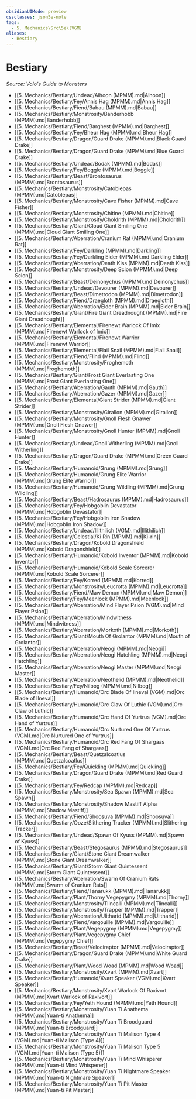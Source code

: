 ```yaml
---
obsidianUIMode: preview
cssclasses: json5e-note
tags:
  - 5. Mechanics\Src\5e\(VGM)
aliases:
  - Bestiary
---
```

# Bestiary
*Source: Volo's Guide to Monsters* 

- [[5. Mechanics/Bestiary/Undead/Alhoon (MPMM).md|Alhoon]]  
- [[5. Mechanics/Bestiary/Fey/Annis Hag (MPMM).md|Annis Hag]]  
- [[5. Mechanics/Bestiary/Fiend/Babau (MPMM).md|Babau]]  
- [[5. Mechanics/Bestiary/Monstrosity/Banderhobb (MPMM).md|Banderhobb]]  
- [[5. Mechanics/Bestiary/Fiend/Barghest (MPMM).md|Barghest]]  
- [[5. Mechanics/Bestiary/Fey/Bheur Hag (MPMM).md|Bheur Hag]]  
- [[5. Mechanics/Bestiary/Dragon/Guard Drake (MPMM).md|Black Guard Drake]]  
- [[5. Mechanics/Bestiary/Dragon/Guard Drake (MPMM).md|Blue Guard Drake]]  
- [[5. Mechanics/Bestiary/Undead/Bodak (MPMM).md|Bodak]]  
- [[5. Mechanics/Bestiary/Fey/Boggle (MPMM).md|Boggle]]  
- [[5. Mechanics/Bestiary/Beast/Brontosaurus (MPMM).md|Brontosaurus]]  
- [[5. Mechanics/Bestiary/Monstrosity/Catoblepas (MPMM).md|Catoblepas]]  
- [[5. Mechanics/Bestiary/Monstrosity/Cave Fisher (MPMM).md|Cave Fisher]]  
- [[5. Mechanics/Bestiary/Monstrosity/Chitine (MPMM).md|Chitine]]  
- [[5. Mechanics/Bestiary/Monstrosity/Choldrith (MPMM).md|Choldrith]]  
- [[5. Mechanics/Bestiary/Giant/Cloud Giant Smiling One (MPMM).md|Cloud Giant Smiling One]]  
- [[5. Mechanics/Bestiary/Aberration/Cranium Rat (MPMM).md|Cranium Rat]]  
- [[5. Mechanics/Bestiary/Fey/Darkling (MPMM).md|Darkling]]  
- [[5. Mechanics/Bestiary/Fey/Darkling Elder (MPMM).md|Darkling Elder]]  
- [[5. Mechanics/Bestiary/Aberration/Death Kiss (MPMM).md|Death Kiss]]  
- [[5. Mechanics/Bestiary/Monstrosity/Deep Scion (MPMM).md|Deep Scion]]  
- [[5. Mechanics/Bestiary/Beast/Deinonychus (MPMM).md|Deinonychus]]  
- [[5. Mechanics/Bestiary/Undead/Devourer (MPMM).md|Devourer]]  
- [[5. Mechanics/Bestiary/Beast/Dimetrodon (MPMM).md|Dimetrodon]]  
- [[5. Mechanics/Bestiary/Fiend/Draegloth (MPMM).md|Draegloth]]  
- [[5. Mechanics/Bestiary/Aberration/Elder Brain (MPMM).md|Elder Brain]]  
- [[5. Mechanics/Bestiary/Giant/Fire Giant Dreadnought (MPMM).md|Fire Giant Dreadnought]]  
- [[5. Mechanics/Bestiary/Elemental/Firenewt Warlock Of Imix (MPMM).md|Firenewt Warlock of Imix]]  
- [[5. Mechanics/Bestiary/Elemental/Firenewt Warrior (MPMM).md|Firenewt Warrior]]  
- [[5. Mechanics/Bestiary/Elemental/Flail Snail (MPMM).md|Flail Snail]]  
- [[5. Mechanics/Bestiary/Fiend/Flind (MPMM).md|Flind]]  
- [[5. Mechanics/Bestiary/Monstrosity/Froghemoth (MPMM).md|Froghemoth]]  
- [[5. Mechanics/Bestiary/Giant/Frost Giant Everlasting One (MPMM).md|Frost Giant Everlasting One]]  
- [[5. Mechanics/Bestiary/Aberration/Gauth (MPMM).md|Gauth]]  
- [[5. Mechanics/Bestiary/Aberration/Gazer (MPMM).md|Gazer]]  
- [[5. Mechanics/Bestiary/Elemental/Giant Strider (MPMM).md|Giant Strider]]  
- [[5. Mechanics/Bestiary/Monstrosity/Girallon (MPMM).md|Girallon]]  
- [[5. Mechanics/Bestiary/Monstrosity/Gnoll Flesh Gnawer (MPMM).md|Gnoll Flesh Gnawer]]  
- [[5. Mechanics/Bestiary/Monstrosity/Gnoll Hunter (MPMM).md|Gnoll Hunter]]  
- [[5. Mechanics/Bestiary/Undead/Gnoll Witherling (MPMM).md|Gnoll Witherling]]  
- [[5. Mechanics/Bestiary/Dragon/Guard Drake (MPMM).md|Green Guard Drake]]  
- [[5. Mechanics/Bestiary/Humanoid/Grung (MPMM).md|Grung]]  
- [[5. Mechanics/Bestiary/Humanoid/Grung Elite Warrior (MPMM).md|Grung Elite Warrior]]  
- [[5. Mechanics/Bestiary/Humanoid/Grung Wildling (MPMM).md|Grung Wildling]]  
- [[5. Mechanics/Bestiary/Beast/Hadrosaurus (MPMM).md|Hadrosaurus]]  
- [[5. Mechanics/Bestiary/Fey/Hobgoblin Devastator (MPMM).md|Hobgoblin Devastator]]  
- [[5. Mechanics/Bestiary/Fey/Hobgoblin Iron Shadow (MPMM).md|Hobgoblin Iron Shadow]]  
- [[5. Mechanics/Bestiary/Undead/Illithilich (VGM).md|Illithilich]]  
- [[5. Mechanics/Bestiary/Celestial/Ki Rin (MPMM).md|Ki-rin]]  
- [[5. Mechanics/Bestiary/Dragon/Kobold Dragonshield (MPMM).md|Kobold Dragonshield]]  
- [[5. Mechanics/Bestiary/Humanoid/Kobold Inventor (MPMM).md|Kobold Inventor]]  
- [[5. Mechanics/Bestiary/Humanoid/Kobold Scale Sorcerer (MPMM).md|Kobold Scale Sorcerer]]  
- [[5. Mechanics/Bestiary/Fey/Korred (MPMM).md|Korred]]  
- [[5. Mechanics/Bestiary/Monstrosity/Leucrotta (MPMM).md|Leucrotta]]  
- [[5. Mechanics/Bestiary/Fiend/Maw Demon (MPMM).md|Maw Demon]]  
- [[5. Mechanics/Bestiary/Fey/Meenlock (MPMM).md|Meenlock]]  
- [[5. Mechanics/Bestiary/Aberration/Mind Flayer Psion (VGM).md|Mind Flayer Psion]]  
- [[5. Mechanics/Bestiary/Aberration/Mindwitness (MPMM).md|Mindwitness]]  
- [[5. Mechanics/Bestiary/Aberration/Morkoth (MPMM).md|Morkoth]]  
- [[5. Mechanics/Bestiary/Giant/Mouth Of Grolantor (MPMM).md|Mouth of Grolantor]]  
- [[5. Mechanics/Bestiary/Aberration/Neogi (MPMM).md|Neogi]]  
- [[5. Mechanics/Bestiary/Aberration/Neogi Hatchling (MPMM).md|Neogi Hatchling]]  
- [[5. Mechanics/Bestiary/Aberration/Neogi Master (MPMM).md|Neogi Master]]  
- [[5. Mechanics/Bestiary/Aberration/Neothelid (MPMM).md|Neothelid]]  
- [[5. Mechanics/Bestiary/Fey/Nilbog (MPMM).md|Nilbog]]  
- [[5. Mechanics/Bestiary/Humanoid/Orc Blade Of Ilneval (VGM).md|Orc Blade of Ilneval]]  
- [[5. Mechanics/Bestiary/Humanoid/Orc Claw Of Luthic (VGM).md|Orc Claw of Luthic]]  
- [[5. Mechanics/Bestiary/Humanoid/Orc Hand Of Yurtrus (VGM).md|Orc Hand of Yurtrus]]  
- [[5. Mechanics/Bestiary/Humanoid/Orc Nurtured One Of Yurtrus (VGM).md|Orc Nurtured One of Yurtrus]]  
- [[5. Mechanics/Bestiary/Humanoid/Orc Red Fang Of Shargaas (VGM).md|Orc Red Fang of Shargaas]]  
- [[5. Mechanics/Bestiary/Beast/Quetzalcoatlus (MPMM).md|Quetzalcoatlus]]  
- [[5. Mechanics/Bestiary/Fey/Quickling (MPMM).md|Quickling]]  
- [[5. Mechanics/Bestiary/Dragon/Guard Drake (MPMM).md|Red Guard Drake]]  
- [[5. Mechanics/Bestiary/Fey/Redcap (MPMM).md|Redcap]]  
- [[5. Mechanics/Bestiary/Monstrosity/Sea Spawn (MPMM).md|Sea Spawn]]  
- [[5. Mechanics/Bestiary/Monstrosity/Shadow Mastiff Alpha (MPMM).md|Shadow Mastiff]]  
- [[5. Mechanics/Bestiary/Fiend/Shoosuva (MPMM).md|Shoosuva]]  
- [[5. Mechanics/Bestiary/Ooze/Slithering Tracker (MPMM).md|Slithering Tracker]]  
- [[5. Mechanics/Bestiary/Undead/Spawn Of Kyuss (MPMM).md|Spawn of Kyuss]]  
- [[5. Mechanics/Bestiary/Beast/Stegosaurus (MPMM).md|Stegosaurus]]  
- [[5. Mechanics/Bestiary/Giant/Stone Giant Dreamwalker (MPMM).md|Stone Giant Dreamwalker]]  
- [[5. Mechanics/Bestiary/Giant/Storm Giant Quintessent (MPMM).md|Storm Giant Quintessent]]  
- [[5. Mechanics/Bestiary/Aberration/Swarm Of Cranium Rats (MPMM).md|Swarm of Cranium Rats]]  
- [[5. Mechanics/Bestiary/Fiend/Tanarukk (MPMM).md|Tanarukk]]  
- [[5. Mechanics/Bestiary/Plant/Thorny Vegepygmy (MPMM).md|Thorny]]  
- [[5. Mechanics/Bestiary/Monstrosity/Tlincalli (MPMM).md|Tlincalli]]  
- [[5. Mechanics/Bestiary/Monstrosity/Trapper (MPMM).md|Trapper]]  
- [[5. Mechanics/Bestiary/Aberration/Ulitharid (MPMM).md|Ulitharid]]  
- [[5. Mechanics/Bestiary/Fiend/Vargouille (MPMM).md|Vargouille]]  
- [[5. Mechanics/Bestiary/Plant/Vegepygmy (MPMM).md|Vegepygmy]]  
- [[5. Mechanics/Bestiary/Plant/Vegepygmy Chief (MPMM).md|Vegepygmy Chief]]  
- [[5. Mechanics/Bestiary/Beast/Velociraptor (MPMM).md|Velociraptor]]  
- [[5. Mechanics/Bestiary/Dragon/Guard Drake (MPMM).md|White Guard Drake]]  
- [[5. Mechanics/Bestiary/Plant/Wood Woad (MPMM).md|Wood Woad]]  
- [[5. Mechanics/Bestiary/Monstrosity/Xvart (MPMM).md|Xvart]]  
- [[5. Mechanics/Bestiary/Humanoid/Xvart Speaker (VGM).md|Xvart Speaker]]  
- [[5. Mechanics/Bestiary/Monstrosity/Xvart Warlock Of Raxivort (MPMM).md|Xvart Warlock of Raxivort]]  
- [[5. Mechanics/Bestiary/Fey/Yeth Hound (MPMM).md|Yeth Hound]]  
- [[5. Mechanics/Bestiary/Monstrosity/Yuan Ti Anathema (MPMM).md|Yuan-ti Anathema]]  
- [[5. Mechanics/Bestiary/Monstrosity/Yuan Ti Broodguard (MPMM).md|Yuan-ti Broodguard]]  
- [[5. Mechanics/Bestiary/Monstrosity/Yuan Ti Malison Type 4 (VGM).md|Yuan-ti Malison (Type 4)]]  
- [[5. Mechanics/Bestiary/Monstrosity/Yuan Ti Malison Type 5 (VGM).md|Yuan-ti Malison (Type 5)]]  
- [[5. Mechanics/Bestiary/Monstrosity/Yuan Ti Mind Whisperer (MPMM).md|Yuan-ti Mind Whisperer]]  
- [[5. Mechanics/Bestiary/Monstrosity/Yuan Ti Nightmare Speaker (MPMM).md|Yuan-ti Nightmare Speaker]]  
- [[5. Mechanics/Bestiary/Monstrosity/Yuan Ti Pit Master (MPMM).md|Yuan-ti Pit Master]]
